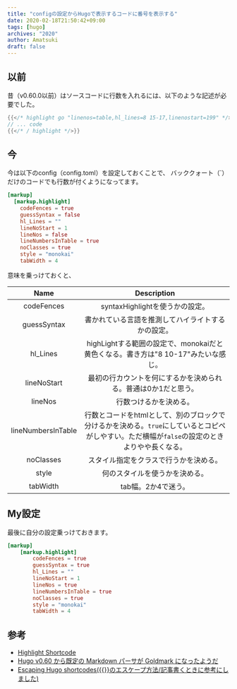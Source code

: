 ```yaml
---
title: "configの設定からHugoで表示するコードに番号を表示する"
date: 2020-02-18T21:50:42+09:00
tags: [hugo]
archives: "2020"
author: Amatsuki
draft: false
---
```

## 以前

昔（v0.60.0以前）はソースコードに行数を入れるには、以下のような記述が必要でした。

```go
{{</* highlight go "linenos=table,hl_lines=8 15-17,linenostart=199" */>}}
// ... code
{{</* / highlight */>}}
```

## 今

今は以下のconfig（config.toml）を設定しておくことで、
バッククォート（`）だけのコードでも行数が付くようになってます。

```toml
[markup]
  [markup.highlight]
    codeFences = true
    guessSyntax = false
    hl_Lines = ""
    lineNoStart = 1
    lineNos = false
    lineNumbersInTable = true
    noClasses = true
    style = "monokai"
    tabWidth = 4
```

意味を乗っけておくと、

|Name|Description|
|:-:|:-:|
|codeFences|syntaxHighlightを使うかの設定。|
|guessSyntax|書かれている言語を推測してハイライトするかの設定。|
|hl_Lines|highLightする範囲の設定で、monokaiだと黄色くなる。書き方は"8 10-17"みたいな感じ。|
|lineNoStart|最初の行カウントを何にするかを決められる。普通は0か1だと思う。|
|lineNos|行数つけるかを決める。|
|lineNumbersInTable|行数とコードをhtmlとして、別のブロックで分けるかを決める。`true`にしているとコピペがしやすい。ただ横幅が`false`の設定のときよりやや長くなる。|
|noClasses|スタイル指定をクラスで行うかを決める。|
|style|何のスタイルを使うかを決める。|
|tabWidth|tab幅。2か4で迷う。|


## My設定

最後に自分の設定乗っけておきます。

```toml
[markup]
    [markup.highlight]
        codeFences = true
        guessSyntax = true
        hl_Lines = ""
        lineNoStart = 1
        lineNos = true
        lineNumbersInTable = true
        noClasses = true
        style = "monokai"
        tabWidth = 4
```

## 参考

- [Highlight Shortcode](https://gohugo.io/getting-started/configuration-markup/#configure-markup)
- [Hugo v0.60 から既定の Markdown パーサが Goldmark になったようだ](https://text.baldanders.info/release/2019/11/hugo-v0_60-with-goldmark-parser/)
- [Escaping Hugo shortcodes({{}}のエスケープ方法/記事書くときに参考にしました)](https://liatas.com/posts/escaping-hugo-shortcodes/)